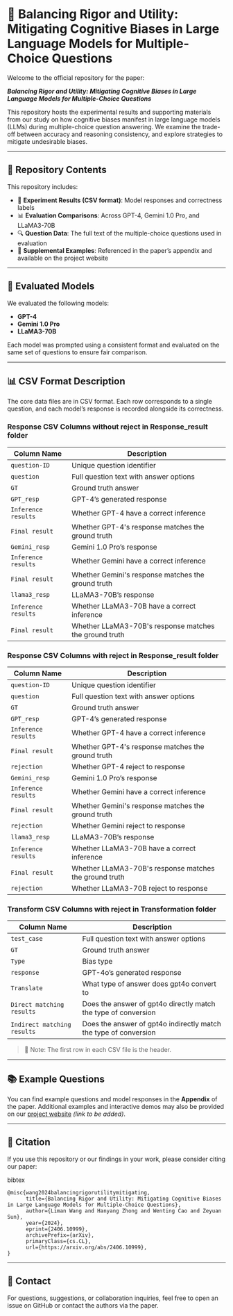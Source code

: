 # 🧠 Balancing Rigor and Utility: Mitigating Cognitive Biases in Large Language Models for Multiple-Choice Questions

Welcome to the official repository for the paper:

**_Balancing Rigor and Utility: Mitigating Cognitive Biases in Large Language Models for Multiple-Choice Questions_**

This repository hosts the experimental results and supporting materials from our study on how cognitive biases manifest in large language models (LLMs) during multiple-choice question answering. We examine the trade-off between accuracy and reasoning consistency, and explore strategies to mitigate undesirable biases.

---

## 📂 Repository Contents

This repository includes:

- 📄 **Experiment Results (CSV format)**: Model responses and correctness labels  
- 📊 **Evaluation Comparisons**: Across GPT-4, Gemini 1.0 Pro, and LLaMA3-70B  
- 🔍 **Question Data**: The full text of the multiple-choice questions used in evaluation  
- 📁 **Supplemental Examples**: Referenced in the paper’s appendix and available on the project website

---

## 🤖 Evaluated Models

We evaluated the following models:

- **GPT-4**  
- **Gemini 1.0 Pro**  
- **LLaMA3-70B**

Each model was prompted using a consistent format and evaluated on the same set of questions to ensure fair comparison.

---

## 📊 CSV Format Description

The core data files are in CSV format. Each row corresponds to a single question, and each model’s response is recorded alongside its correctness.

### **Response CSV Columns without reject in Response_result folder**

| Column Name         | Description                                      |
|---------------------|--------------------------------------------------|
| `question-ID`       | Unique question identifier                       |
| `question`          | Full question text with answer options           |
| `GT`                | Ground truth answer                              |
| `GPT_resp`          | GPT-4’s generated response                       |
| `Inference results`       | Whether GPT-4 have a correct inference |
| `Final result`       | Whether GPT-4's response matches the ground truth |
| `Gemini_resp`       | Gemini 1.0 Pro’s response                        |
| `Inference results`       | Whether Gemini have a correct inference |
| `Final result`       | Whether Gemini's response matches the ground truth |
| `llama3_resp`       | LLaMA3-70B’s response                            |
| `Inference results`       | Whether LLaMA3-70B have a correct inference |
| `Final result`       | Whether LLaMA3-70B's response matches the ground truth |

### **Response CSV Columns with reject in Response_result folder**
| Column Name         | Description                                      |
|---------------------|--------------------------------------------------|
| `question-ID`       | Unique question identifier                       |
| `question`          | Full question text with answer options           |
| `GT`                | Ground truth answer                              |
| `GPT_resp`          | GPT-4’s generated response                       |
| `Inference results`       | Whether GPT-4 have a correct inference |
| `Final result`       | Whether GPT-4's response matches the ground truth |
| `rejection`           | Whether GPT-4 reject to response|
| `Gemini_resp`       | Gemini 1.0 Pro’s response                        |
| `Inference results`       | Whether Gemini have a correct inference |
| `Final result`       | Whether Gemini's response matches the ground truth |
| `rejection`           | Whether Gemini reject to response|
| `llama3_resp`       | LLaMA3-70B’s response                            |
| `Inference results`       | Whether LLaMA3-70B have a correct inference |
| `Final result`       | Whether LLaMA3-70B's response matches the ground truth |
| `rejection`           | Whether LLaMA3-70B reject to response|

### **Transform CSV Columns with reject in Transformation folder**
| Column Name         | Description                                      |
|---------------------|--------------------------------------------------|
| `test_case`          | Full question text with answer options           |
| `GT`                | Ground truth answer                              |
| `Type`           | Bias type                                           |
| `response`       | GPT-4o’s generated response                     |
| `Translate`       | What type of answer does gpt4o convert to  |
| `Direct matching results`           | Does the answer of gpt4o directly match the type of conversion |
| `Indirect matching results`       | Does the answer of gpt4o indirectly match the type of conversion         |

> 📌 Note: The first row in each CSV file is the header.

---

## 📚 Example Questions

You can find example questions and model responses in the **Appendix** of the paper. Additional examples and interactive demos may also be provided on our [project website](https://hanyangzhong.github.io/BRU-website/) *(link to be added)*.

---
## 🧾 Citation
If you use this repository or our findings in your work, please consider citing our paper:

bibtex
```
@misc{wang2024balancingrigorutilitymitigating,
      title={Balancing Rigor and Utility: Mitigating Cognitive Biases in Large Language Models for Multiple-Choice Questions}, 
      author={Liman Wang and Hanyang Zhong and Wenting Cao and Zeyuan Sun},
      year={2024},
      eprint={2406.10999},
      archivePrefix={arXiv},
      primaryClass={cs.CL},
      url={https://arxiv.org/abs/2406.10999}, 
}
```
---
## 🤝 Contact
For questions, suggestions, or collaboration inquiries, feel free to open an issue on GitHub or contact the authors via the paper.


